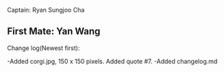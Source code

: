 Captain: Ryan Sungjoo Cha

First Mate: Yan Wang
--------------------------

Change log(Newest first):

-Added corgi.jpg, 150 x 150 pixels. Added quote #7.
-Added changelog.md
